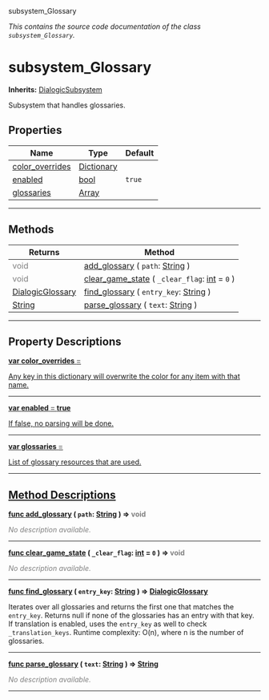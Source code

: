 
<div class="header-banner purple">
<div class="header-label purple">subsystem_Glossary</div>
</div>

*This contains the source code documentation of the class `subsystem_Glossary`.*
        
# subsystem_Glossary
**Inherits:** [DialogicSubsystem](class_dialogicsubsystem.md)

Subsystem that handles glossaries.
## Properties
Name | Type | Default 
--- | --- | --- 
[<span class="hljs-title">color_overrides</span>](#property-color_overrides) | [Dictionary](https://docs.godotengine.org/en/latest/classes/class_dictionary.html#class-dictionary) |   
[<span class="hljs-title">enabled</span>](#property-enabled) | [bool](https://docs.godotengine.org/en/latest/classes/class_bool.html#class-bool) |  `true` 
[<span class="hljs-title">glossaries</span>](#property-glossaries) | [Array](https://docs.godotengine.org/en/latest/classes/class_array.html#class-array) |   
--- 

## Methods
Returns | Method 
--- | --- 
<span style = "color: gray">void</span> | [<span class="hljs-title">add_glossary</span>](#property-add_glossary) ( `path`: [String](https://docs.godotengine.org/en/latest/classes/class_string.html#class-string) ) 
<span style = "color: gray">void</span> | [<span class="hljs-title">clear_game_state</span>](#property-clear_game_state) ( `_clear_flag`: [int](https://docs.godotengine.org/en/latest/classes/class_int.html#class-int) = `0` ) 
<span class="hljs-attribute">[DialogicGlossary](class_dialogicglossary.md)</span> | [<span class="hljs-title">find_glossary</span>](#property-find_glossary) ( `entry_key`: [String](https://docs.godotengine.org/en/latest/classes/class_string.html#class-string) ) 
<span class="hljs-attribute">[String](https://docs.godotengine.org/en/latest/classes/class_string.html#class-string)</span> | [<span class="hljs-title">parse_glossary</span>](#property-parse_glossary) ( `text`: [String](https://docs.godotengine.org/en/latest/classes/class_string.html#class-string) ) 
--- 
## Property Descriptions



<a class="header" id="property-color_overrides" href="#property-color_overrides">**<span class="hljs-attribute">var</span> <span class="hljs-title">color_overrides</span> <span style = "color: gray"> = </span> <unknown>** 



Any key in this dictionary will overwrite the color for any item with that name.

---



<a class="header" id="property-enabled" href="#property-enabled">**<span class="hljs-attribute">var</span> <span class="hljs-title">enabled</span> <span style = "color: gray"> = </span> true** 



If false, no parsing will be done.

---



<a class="header" id="property-glossaries" href="#property-glossaries">**<span class="hljs-attribute">var</span> <span class="hljs-title">glossaries</span> <span style = "color: gray"> = </span> <unknown>** 



List of glossary resources that are used.

---

## Method Descriptions



<a class="header" id="method-add_glossary" href="#method-add_glossary">**<span class="hljs-attribute">func</span> [<span class="hljs-title">add_glossary</span>](#property-add_glossary) ( `path`: [String](https://docs.godotengine.org/en/latest/classes/class_string.html#class-string) )</a>  ⇒ <span style = "color: gray">void</span>** 



 <span style = "color: gray">*No description available.*</span> 

---



<a class="header" id="method-clear_game_state" href="#method-clear_game_state">**<span class="hljs-attribute">func</span> [<span class="hljs-title">clear_game_state</span>](#property-clear_game_state) ( `_clear_flag`: [int](https://docs.godotengine.org/en/latest/classes/class_int.html#class-int) = `0` )</a>  ⇒ <span style = "color: gray">void</span>** 



 <span style = "color: gray">*No description available.*</span> 

---



<a class="header" id="method-find_glossary" href="#method-find_glossary">**<span class="hljs-attribute">func</span> [<span class="hljs-title">find_glossary</span>](#property-find_glossary) ( `entry_key`: [String](https://docs.godotengine.org/en/latest/classes/class_string.html#class-string) )</a>  ⇒ <span class="hljs-attribute">[DialogicGlossary](class_dialogicglossary.md)</span>** 



Iterates over all glossaries and returns the first one that matches the `entry_key`.  Returns null if none of the glossaries has an entry with that key. If translation is enabled, uses the `entry_key` as well to check `_translation_keys`.  Runtime complexity: O(n), where n is the number of glossaries.

---



<a class="header" id="method-parse_glossary" href="#method-parse_glossary">**<span class="hljs-attribute">func</span> [<span class="hljs-title">parse_glossary</span>](#property-parse_glossary) ( `text`: [String](https://docs.godotengine.org/en/latest/classes/class_string.html#class-string) )</a>  ⇒ <span class="hljs-attribute">[String](https://docs.godotengine.org/en/latest/classes/class_string.html#class-string)</span>** 



 <span style = "color: gray">*No description available.*</span> 

---

